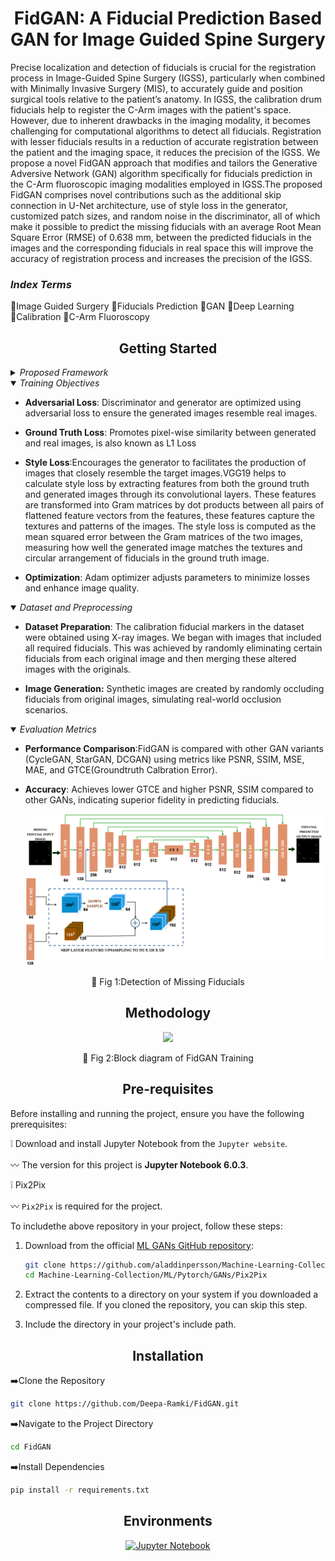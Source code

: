 <h1 align="center">FidGAN: A Fiducial Prediction Based GAN for Image Guided Spine Surgery</h1>

<p  align="center">  
  
Precise localization and detection of fiducials is crucial for the registration process in Image-Guided Spine Surgery (IGSS), particularly when combined with Minimally Invasive Surgery (MIS), to accurately guide and position surgical tools relative to the patient’s anatomy. In IGSS, the calibration drum fiducials help to register the C-Arm images with the patient's space. However, due to inherent drawbacks in the imaging modality, it becomes challenging for computational algorithms to detect all fiducials. Registration with lesser fiducials results in a reduction of accurate registration between the patient and the imaging space, it reduces the precision of the IGSS. We propose a novel FidGAN approach that modifies and tailors the Generative Adversive Network (GAN) algorithm specifically for fiducials prediction in the C-Arm fluoroscopic imaging modalities employed in IGSS.The proposed FidGAN comprises novel contributions such as the additional skip connection in U-Net architecture, use of style loss in the generator, customized patch sizes, and random noise in the discriminator, all of which make it possible to predict the missing fiducials with an average Root Mean Square Error (RMSE) of 0.638 mm, between the predicted fiducials in the images and the corresponding fiducials in real space this will improve the accuracy of registration process and increases the precision of the IGSS. 
</p>

<h3 > <i>Index Terms</i> </h3> 

 :diamond_shape_with_a_dot_inside:Image Guided Surgery
  :diamond_shape_with_a_dot_inside:Fiducials Prediction
  :diamond_shape_with_a_dot_inside:GAN
  :diamond_shape_with_a_dot_inside:Deep Learning    
  :diamond_shape_with_a_dot_inside:Calibration
  :diamond_shape_with_a_dot_inside:C-Arm Fluoroscopy

</div>


## <div align="center">Getting Started</div>

<details>
  <summary><i>Proposed  Framework</i></summary>



- **Architecture:**:FidGAN adopts an `altered U-Net` like structure, effective for image generation and transformation tasks.

- **Encoder-Decoder:**:</ln> The proposed U-Net architecture is tailored for generating images from occluded fiducial point input images. FidGAN employs segmentation tasks in the generator by modified U-Net architecture with additional skip connections in the encoder. In this setup, the output from the first layer generated feature maps, down-sampled to [1, 64, 128, 128], is linked to the third layer. This means the third layer receives input from both the first layer’s down-sampled output and the second layer’s output. This modification enhances the extraction of detailed features like edges and textures from the input image. The calibration drum fiducials, sized 4 mm and 5 mm, are distributed across two plates. This setup helps differentiate between fiducials of different sizes, ensuring they do not overlap in the generated image.

- **Input and Output**: Takes an input image with `occluded fiducials` and outputs a reconstructed image with `predicted fiducials`.
<br/>

</details>
<details open>
<summary><i>Training Objectives</i></summary>

  
- **Adversarial Loss**: Discriminator and generator are optimized using adversarial loss to ensure the generated images resemble real images.
  
- **Ground Truth Loss**: Promotes pixel-wise similarity between generated and real images, is also known as L1 Loss
  
- **Style Loss**:Encourages the generator to facilitates the production of images that closely resemble
the target images.VGG19 helps to calculate style loss by extracting features from both the ground truth and generated images through its convolutional layers. These features are transformed into Gram matrices by dot products between all pairs of flattened feature vectors from the features, these features capture the textures and patterns of the images. The style loss is computed as the mean squared error between the Gram matrices of the two images, measuring how well the generated image matches the textures and circular arrangement of fiducials in the ground truth image.
  
- **Optimization**: Adam optimizer adjusts parameters to minimize losses and enhance image quality.
  </details>
  
  <details open>
<summary><i>Dataset and Preprocessing</i></summary>


- **Dataset Preparation**: The calibration fiducial markers in the dataset were obtained using
X-ray images. We began with images that included all required fiducials. This was achieved by randomly eliminating certain fiducials from each original image and then merging these altered images with the originals.
  
- **Image Generation:** Synthetic images are created by randomly occluding fiducials from original images, simulating real-world occlusion scenarios.


</details>

<details open>
<summary><i>Evaluation Metrics</i></summary>

  
- **Performance Comparison**:FidGAN is compared with other GAN variants (CycleGAN, StarGAN, DCGAN) using metrics like PSNR, SSIM, MSE, MAE, and GTCE(Groundtruth Calbration Error).
  
- **Accuracy**: Achieves lower GTCE and higher PSNR, SSIM compared to other GANs, indicating superior fidelity in predicting fiducials.
  
  <p align="center">
  <img src="Images/d25.drawio (1).png">
</p>
<div align = "center">
  
  :small_orange_diamond: Fig 1:Detection of Missing Fiducials
</div>
</details>

## <div align="center">Methodology</div>

<p align="center">
  <img src="Images/Block diagram.png">
</p>
<div align = "center">
  
  :small_orange_diamond: Fig 2:Block diagram of FidGAN Training
</div>


## <div align="center">Pre-requisites</div>
Before installing and running the project, ensure you have the following prerequisites:

 :grey_exclamation: Download and install Jupyter Notebook from the `Jupyter website`.
 
 :wavy_dash: The version for this project is **Jupyter Notebook 6.0.3**.
 
 :grey_exclamation: Pix2Pix

:wavy_dash: `Pix2Pix` is required for the project.

To includethe above repository in your project, follow these steps:

1. Download from the official [ML GANs GitHub repository](https://github.com/aladdinpersson/Machine-Learning-Collection/tree/master/ML/Pytorch/GANs/Pix2Pix):

    ```bash
    git clone https://github.com/aladdinpersson/Machine-Learning-Collection/tree/master/ML/Pytorch/GANs/Pix2Pix
    cd Machine-Learning-Collection/ML/Pytorch/GANs/Pix2Pix
    
    ```

2. Extract the contents to a directory on your system if you downloaded a compressed file. If you cloned the repository, you can skip this step.

3. Include the directory in your project's include path. 

## <div align="center">Installation</div>
:arrow_right:Clone the Repository
```bash
git clone https://github.com/Deepa-Ramki/FidGAN.git
```

:arrow_right:Navigate to the Project Directory
```bash
cd FidGAN
```
:arrow_right:Install Dependencies
```bash
pip install -r requirements.txt
```
## <div align="center">Environments</div>
<div align="center">
 <a href="https://jupyter.org/">
    <img src="https://jupyter.org/assets/homepage/main-logo.svg" width="10%" alt="Jupyter Notebook" /></a>
  </a>
</div>
